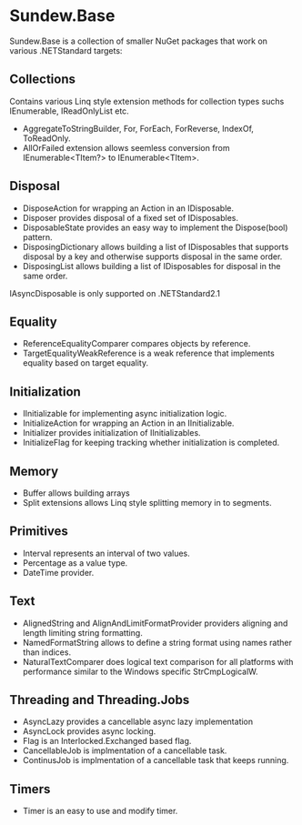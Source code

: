 # Sundew.Base

Sundew.Base is a collection of smaller NuGet packages that work on various .NETStandard targets:

## Collections
Contains various Linq style extension methods for collection types suchs IEnumerable, IReadOnlyList etc.
* AggregateToStringBuilder, For, ForEach, ForReverse, IndexOf, ToReadOnly.
* AllOrFailed extension allows seemless conversion from IEnumerable<TItem?> to IEnumerable\<TItem\>.

## Disposal
* DisposeAction for wrapping an Action in an IDisposable.
* Disposer provides disposal of a fixed set of IDisposables.
* DisposableState provides an easy way to implement the Dispose(bool) pattern.
* DisposingDictionary allows building a list of IDisposables that supports disposal by a key and otherwise supports disposal in the same order.
* DisposingList allows building a list of IDisposables for disposal in the same order.

IAsyncDisposable is only supported on .NETStandard2.1
## Equality
* ReferenceEqualityComparer compares objects by reference.
* TargetEqualityWeakReference is a weak reference that implements equality based on target equality.

## Initialization
* IInitializable for implementing async initialization logic.
* InitializeAction for wrapping an Action in an IInitializable.
* Initializer provides initialization of IInitializables.
* InitializeFlag for keeping tracking whether initialization is completed.

## Memory
* Buffer allows building arrays
* Split extensions allows Linq style splitting memory in to segments.

## Primitives
* Interval represents an interval of two values.
* Percentage as a value type.
* DateTime provider.

## Text
* AlignedString and AlignAndLimitFormatProvider providers aligning and length limiting string formatting.
* NamedFormatString allows to define a string format using names rather than indices.
* NaturalTextComparer does logical text comparison for all platforms with performance similar to the Windows specific StrCmpLogicalW.

## Threading and Threading.Jobs
* AsyncLazy provides a cancellable async lazy implementation
* AsyncLock provides async locking.
* Flag is an Interlocked.Exchanged based flag.
* CancellableJob is implmentation of a cancellable task.
* ContinusJob is implmentation of a cancellable task that keeps running.

## Timers
* Timer is an easy to use and modify timer.